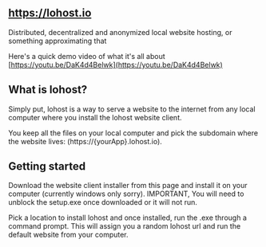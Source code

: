 ## https://lohost.io
Distributed, decentralized and anonymized local website hosting, or something approximating that

Here's a quick demo video of what it's all about [https://youtu.be/DaK4d4Belwk](https://youtu.be/DaK4d4Belwk)

## What is lohost?
Simply put, lohost is a way to serve a website to the internet from any local computer where you install the lohost website client.

You keep all the files on your local computer and pick the subdomain where the website lives: (https://{yourApp}.lohost.io).

## Getting started
Download the website client installer from this page and install it on your computer (currently windows only sorry). IMPORTANT, You will need to unblock the setup.exe once downloaded or it will not run.

Pick a location to install lohost and once installed, run the .exe through a command prompt. This will assign you a random lohost url and run the default website from your computer.
